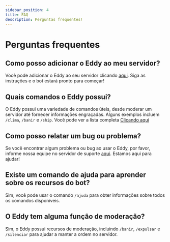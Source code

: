 ```yaml
---
sidebar_position: 4
title: FAQ
description: Perguntas frequentes!
---
```


# Perguntas frequentes


## Como posso adicionar o Eddy ao meu servidor?

Você pode adicionar o Eddy ao seu servidor clicando [aqui](https://eddybot.netlify.app/convite). Siga as instruções e o bot estará pronto para começar!

## Quais comandos o Eddy possui?

O Eddy possui uma variedade de comandos úteis, desde moderar um servidor até fornecer informações engraçadas. Alguns exemplos incluem `/clima`, `/banir` e `/ship`. Você pode ver a lista completa [Clicando aqui](/docs/comandos)

## Como posso relatar um bug ou problema?

Se você encontrar algum problema ou bug ao usar o Eddy, por favor, informe nossa equipe no servidor de suporte [aqui](https://discord.com/invite/NkSp2zun4P). Estamos aqui para ajudar!

## Existe um comando de ajuda para aprender sobre os recursos do bot?

Sim, você pode usar o comando `/ajuda` para obter informações sobre todos os comandos disponíveis.

## O Eddy tem alguma função de moderação?

Sim, o Eddy possui recursos de moderação, incluindo `/banir`, `/expulsar` e `/silenciar` para ajudar a manter a ordem no servidor.